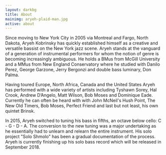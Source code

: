 ```yaml
---
layout: darkbg
title: About
mainimg: aryeh-plaid-man.jpg
active: about
---
```

Since moving to New York City in 2005 via Montreal and Fargo, North Dakota, Aryeh Kobrinsky has quickly established himself as a creative and versatile bassist on the New York jazz scene. Aryeh stands at the vanguard of a generation of instrumental performers for whom the notion of genre is becoming increasingly ambiguous. He holds a BMus from McGill University and a MMus from New England Conservatory where he studied with Danilo Perez, George Garzone, Jerry Bergonzi and double bass luminary, Don Palma.

Having toured Europe, North Africa, Canada and the United States Aryeh has performed with a wide variety of artists including Tyshawn Sorey, Hal Crook, Andrew D’Angelo, Matt Wilson, Bob Moses and Dominique Eade. Currently he can often be heard with with John McNeil's Hush Point, The New Old Timers, Bob Moses, Perfect Friend and last but not least, his own quintet Brinsk. 

In 2015, Aryeh switched to tuning his bass in fifths, an octave below cello: C - G - D - A. The conversion to the new tuning was a major undertaking as he essentially had to unlearn and relearn the entire instrument. His solo project "Solo Shmolo" has been a gradual documentation of the process. Aryeh is currently finishing up his solo bass record which will be released in September 2018.

